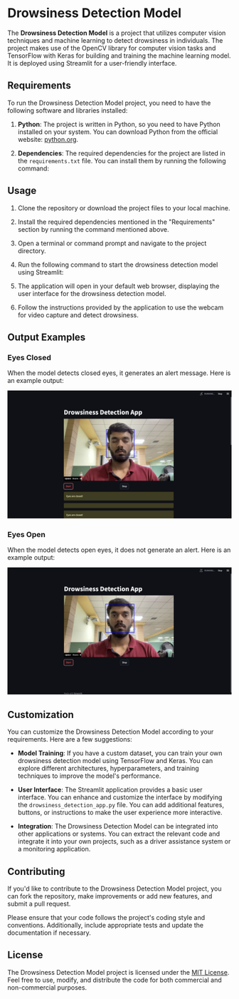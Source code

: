 # Drowsiness Detection Model

The **Drowsiness Detection Model** is a project that utilizes computer vision techniques and machine learning to detect drowsiness in individuals. The project makes use of the OpenCV library for computer vision tasks and TensorFlow with Keras for building and training the machine learning model. It is deployed using Streamlit for a user-friendly interface.

## Requirements

To run the Drowsiness Detection Model project, you need to have the following software and libraries installed:

1. **Python**: The project is written in Python, so you need to have Python installed on your system. You can download Python from the official website: [python.org](https://www.python.org/).

2. **Dependencies**: The required dependencies for the project are listed in the `requirements.txt` file. You can install them by running the following command:


## Usage

1. Clone the repository or download the project files to your local machine.

2. Install the required dependencies mentioned in the "Requirements" section by running the command mentioned above.

3. Open a terminal or command prompt and navigate to the project directory.

4. Run the following command to start the drowsiness detection model using Streamlit:



5. The application will open in your default web browser, displaying the user interface for the drowsiness detection model.

6. Follow the instructions provided by the application to use the webcam for video capture and detect drowsiness.

## Output Examples

### Eyes Closed

When the model detects closed eyes, it generates an alert message. Here is an example output:

![Eyes Closed](images/closed_eyes.png)

### Eyes Open

When the model detects open eyes, it does not generate an alert. Here is an example output:

![Eyes Open](images/open_eyes.png)

## Customization

You can customize the Drowsiness Detection Model according to your requirements. Here are a few suggestions:

- **Model Training**: If you have a custom dataset, you can train your own drowsiness detection model using TensorFlow and Keras. You can explore different architectures, hyperparameters, and training techniques to improve the model's performance.

- **User Interface**: The Streamlit application provides a basic user interface. You can enhance and customize the interface by modifying the `drowsiness_detection_app.py` file. You can add additional features, buttons, or instructions to make the user experience more interactive.

- **Integration**: The Drowsiness Detection Model can be integrated into other applications or systems. You can extract the relevant code and integrate it into your own projects, such as a driver assistance system or a monitoring application.

## Contributing

If you'd like to contribute to the Drowsiness Detection Model project, you can fork the repository, make improvements or add new features, and submit a pull request.

Please ensure that your code follows the project's coding style and conventions. Additionally, include appropriate tests and update the documentation if necessary.

## License

The Drowsiness Detection Model project is licensed under the [MIT License](LICENSE). Feel free to use, modify, and distribute the code for both commercial and non-commercial purposes.
